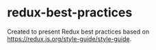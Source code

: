 # redux-best-practices
Created to present Redux best practices based on https://redux.js.org/style-guide/style-guide.
